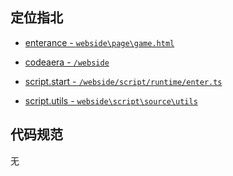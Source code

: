 
## 定位指北

- [enterance - `webside\page\game.html`](webside\page\game.html)

- [codeaera - `/webside`](/webside)

- [script.start - `/webside/script/runtime/enter.ts`](/webside/script/runtime/enter.ts)

- [script.utils - `webside\script\source\utils`](webside\script\source\utils)

## 代码规范

无

